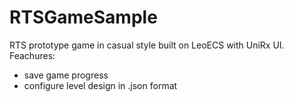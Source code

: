 # RTSGameSample
RTS prototype game in casual style built on LeoECS with UniRx UI. 
Feachures:
- save game progress
- configure level design in .json format
